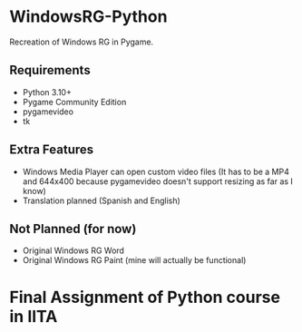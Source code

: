# WindowsRG-Python
Recreation of Windows RG in Pygame.

Requirements
------------
- Python 3.10+
- Pygame Community Edition
- pygamevideo
- tk

Extra Features
--------------
- Windows Media Player can open custom video files (It has to be a MP4 and 644x400 because pygamevideo doesn't support resizing as far as I know)
- Translation planned (Spanish and English)

Not Planned (for now)
---------------------
- Original Windows RG Word
- Original Windows RG Paint (mine will actually be functional)

# Final Assignment of Python course in IITA
